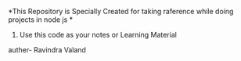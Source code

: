 *This Repository is Specially Created for taking raference while doing projects in node js *

1. Use this code as your notes or Learning Material 






auther- Ravindra Valand